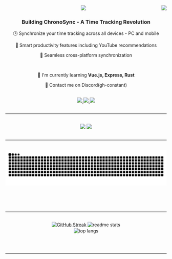 <img align="right" src="https://visitor-badge.laobi.icu/badge?page_id=ConstantDevs.ConstantDevs" />

<div align="center">
    <img src="https://cdn.discordapp.com/attachments/1342473842257559614/1342474384459173930/Capture_decran_2025-02-21_a_13.32.34.png?ex=67bb15b3&is=67b9c433&hm=33f9aa2d8e87900be42ace25dc59f7882a501d93c5ac9bd49680f16a1356cb9f&" width="800"/>
</div>

<h3 align="center">Building ChronoSync - A Time Tracking Revolution</h3>

<div align="center">
    <p>🕒 Synchronize your time tracking across all devices - PC and mobile</p>
    <p>🎯 Smart productivity features including YouTube recommendations</p>
    <p>🔄 Seamless cross-platform synchronization</p>
</div>

<br/>

<div align="center">
 
 🌱 I'm currently learning **Vue.js, Express, Rust**

💬 Contact me on Discord(gh-constant) 

 </div>
  
<br/>

<div align="center"> 
  <a href="mailto:constant.suchet@gmail.com">
    <img src="https://img.shields.io/badge/Gmail-333333?style=for-the-badge&logo=gmail&logoColor=red" />
  </a>
  <a href="https://linkedin.com/in/constant-such-2851b52a1" target="_blank">
    <img src="https://img.shields.io/badge/LinkedIn-0077B5?style=for-the-badge&logo=linkedin&logoColor=white" target="_blank" />
  </a>
 <a href="https://www.constantsuchet.fr" target="_blank">
    <img src="https://img.shields.io/badge/website-000000?style=for-the-badge&logo=About.me&logoColor=white" target="_blank" />
  </a>
</div>
<br/>

 <hr/> 


<br/>
<div align="center">
    <img src="https://skillicons.dev/icons?i=git,cursor,github" />
    <img src="https://skillicons.dev/icons?i=lua,ts,rust" /><br>
</div>

<br/>
<hr/>


<div align="center">

  <br>
  <img alt="" src="https://raw.githubusercontent.com/gh-constant/gh-constant/output/github-contribution-grid-snake.svg" />
  
  <br/><br/><br/>
</div>

<hr/>


<br>
<div align=center>
  <a href="https://git.io/streak-stats"><img src="https://streak-stats.demolab.com?user=gh-constant&theme=shadow-purple&date_format=M%20j%5B%2C%20Y%5D&mode=weekly" alt="GitHub Streak" /></a>
  <img width=390 src="https://github-readme-stats.vercel.app/api?username=gh-constant&theme=midnight-purple&show_icons=true" alt="readme stats" />
  <br/>
  <img width=325 align="center" src="https://github-readme-stats.vercel.app/api/top-langs/?username=gh-constant&hide=HTML&langs_count=8&layout=compact&theme=midnight_purple&border_radius=10&size_weight=0.5&count_weight=0.5&exclude_repo=github-readme-stats" alt="top langs" />
</div>

<br/><br/>

<hr/>

